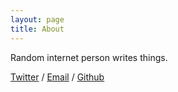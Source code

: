 ```yaml
---
layout: page
title: About
---
```

Random internet person writes things.

[Twitter](https://twitter.com/Adstastic) / [Email](mailto:hi@adimin.net) / [Github](https://github.com/adstastic/)
